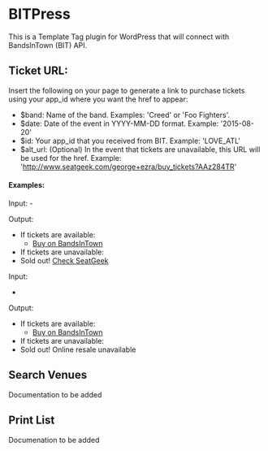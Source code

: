 # BITPress
This is a Template Tag plugin for WordPress that will connect with BandsInTown (BIT) API.

<h2>Ticket URL:</h2>

Insert the following on your page to generate a link to purchase tickets using your app_id where you want the href to appear:

<?php get_ticket_url($band, $date, $id, $alt_url); ?>

- $band: Name of the band.  Examples: 'Creed' or 'Foo Fighters'.
- $date: Date of the event in YYYY-MM-DD format.  Example: '2015-08-20'
- $id: Your app_id that you received from BIT.  Example: 'LOVE_ATL'
- $alt_url: (Optional) In the event that tickets are unavailable, this URL will be used for the href.  Example: 'http://www.seatgeek.com/george+ezra/buy_tickets?AAz284TR'

<h4>Examples:</h4>
Input:
- <?php get_ticket_url("Bronze Radio Return", "2015-10-29", "LOVE_ATL", "http://www.google.com"); ?>

Output:
- If tickets are available:
  - <a href="http://www.bandsintown.com/event/10341860/buy_tickets?app_id=LOVE_ATL&came_from=233">Buy on BandsInTown</a>
- If tickets are unavailable:
 - Sold out! <a href="http://www.google.com">Check SeatGeek</a></br>

Input:
- <?php get_ticket_url("Bronze Radio Return", "2015-10-29", "LOVE_ATL"); ?>

Output:
- If tickets are available:
  - <a href="http://www.bandsintown.com/event/10341860/buy_tickets?app_id=LOVE_ATL&came_from=233">Buy on BandsInTown</a>
- If tickets are unavailable:
 - Sold out! Online resale unavailable

<h2>Search Venues</h2>
Documentation to be added

<h2>Print List</h2>
Documenation to be added